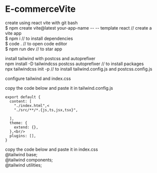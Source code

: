 # E-commerceVite

create using react vite with git bash<br/>
$ npm create vite@latest your-app-name -- -- template react  // create a vite app<br/>
$ npm i                                                      // to install dependencies<br/>
$ code .                                                     // to open code editor<br/>
$ npm run dev                                                // to star app<br/>

install tailwind with postcss and autoprefixer <br/>
npm install -D tailwindcss postcss autoprefixer              // to install packages<br/>
npx tailwindcss init -p                                      // to install tailwind.config.js and postcss.config.js<br/>

configure tailwind and index.css<br/>

copy the code below and paste it in tailwind.config.js<br/>
```/** @type {import('tailwindcss').Config} */<br/>
export default {
  content: [
    "./index.html",<
    "./src/**/*.{js,ts,jsx,tsx}",
    
  ],
  theme: {
    extend: {},
  },<br/>
  plugins: [],
}
```

copy the code below and paste it in index.css<br/>
@tailwind base; <br/>
@tailwind components;<br/>
@tailwind utilities;



